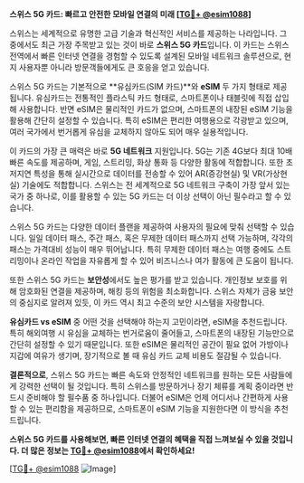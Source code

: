 **스위스 5G 카드: 빠르고 안전한 모바일 연결의 미래 [[TG💪+ @esim1088](https://t.me/s/esim1088)]**

스위스는 세계적으로 유명한 고급 기술과 혁신적인 서비스를 제공하는 나라입니다. 그 중에서도 최근 가장 주목받고 있는 것이 바로 **스위스 5G 카드**입니다. 이 카드는 스위스 전역에서 빠른 인터넷 연결을 경험할 수 있도록 설계된 모바일 네트워크 솔루션으로, 현지 사용자뿐 아니라 방문객들에게도 큰 호응을 얻고 있습니다.

스위스 5G 카드는 기본적으로 **유심카드(SIM 카드)**와 **eSIM** 두 가지 형태로 제공됩니다. 유심카드는 전통적인 플라스틱 카드 형태로, 스마트폰이나 태블릿에 직접 삽입해 사용합니다. 반면 eSIM은 물리적인 카드가 없으며, 스마트폰의 내장된 eSIM 기능을 활용해 간단히 설정할 수 있습니다. 특히 eSIM은 편리한 여행용으로 각광받고 있으며, 여러 국가에서 번거롭게 유심을 교체하지 않아도 되어 매우 실용적입니다.

이 카드의 가장 큰 매력은 바로 **5G 네트워크** 지원입니다. 5G는 기존 4G보다 최대 10배 빠른 속도를 제공하며, 게임, 스트리밍, 화상 통화 등 다양한 활동에 적합합니다. 또한 초저지연 특성을 통해 실시간으로 데이터를 전송할 수 있어 AR(증강현실) 및 VR(가상현실) 기술에도 적합합니다. 스위스는 전 세계적으로 5G 네트워크 구축이 가장 앞서 있는 국가 중 하나로, 이를 활용할 수 있는 5G 카드는 더 이상 선택이 아닌 필수라고 할 수 있습니다.

스위스 5G 카드는 다양한 데이터 플랜을 제공하여 사용자의 필요에 맞춰 선택할 수 있습니다. 일일 데이터 패스, 주간 패스, 혹은 무제한 데이터 패스까지 선택 가능하며, 각각의 패스는 가격대비 성능이 매우 뛰어납니다. 특히 무제한 데이터 패스는 여행 중에도 스트리밍이나 온라인 작업을 자유롭게 할 수 있어 비즈니스나 여가 활동에 큰 도움이 됩니다.

또한 스위스 5G 카드는 **보안성**에서도 높은 평가를 받고 있습니다. 개인정보 보호를 위해 암호화된 연결을 제공하며, 해킹 등의 위험을 최소화합니다. 스위스 자체가 금융 보안의 중심지로 알려져 있듯, 이 카드 역시 최고 수준의 보안 시스템을 자랑합니다.

**유심카드 vs eSIM** 중 어떤 것을 선택해야 하는지 고민이라면, eSIM을 추천드립니다. 특히 해외여행 시 유심을 교체하는 번거로움이 줄어들고, 스마트폰의 내장된 기능만으로 간단히 설정할 수 있기 때문입니다. 또한 eSIM은 물리적인 공간이 필요 없어 가방이나 지갑에 여유가 생기며, 장기적으로 볼 때 유심 카드 교체 비용도 절감될 수 있습니다.

**결론적으로**, 스위스 5G 카드는 빠른 속도와 안정적인 네트워크를 원하는 모든 사람들에게 강력한 선택이 될 것입니다. 특히 스위스를 방문하거나 장기 체류를 계획 중이라면 반드시 준비해야 할 필수품 중 하나입니다. 더불어 eSIM은 언제 어디서나 간편하게 사용할 수 있는 편리함을 제공하므로, 스마트폰이 eSIM 기능을 지원한다면 이 방식을 추천드립니다.

**스위스 5G 카드를 사용해보면, 빠른 인터넷 연결의 혜택을 직접 느껴보실 수 있을 것입니다. 더 많은 정보는 [TG💪+ @esim1088](https://t.me/s/esim1088)에서 확인하세요!**

[[TG💪+ @esim1088](https://t.me/s/esim1088) ![Image](https://i.postimg.cc/Y0z9fWf4/image.png)]